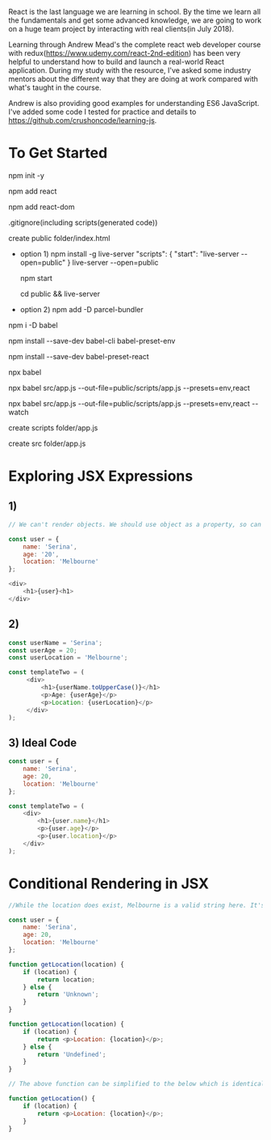 React is the last language we are learning in school. By the time we learn all the fundamentals and get some advanced knowledge, we are going to work on a huge team project by interacting with real clients(in July 2018). 

Learning through Andrew Mead's the complete react web developer course with redux(https://www.udemy.com/react-2nd-edition) has been very helpful to understand how to build and launch a real-world React application. During my study with the resource, I've asked some industry mentors about the different way that they are doing at work compared with what's taught in the course.

Andrew is also providing good examples for understanding ES6 JavaScript. I've added some code I tested for practice and details to https://github.com/crushoncode/learning-js.

# To Get Started

npm init -y

npm add react

npm add react-dom

.gitignore(including scripts(generated code)) 

create public folder/index.html 
 
* option 1) 
npm install -g live-server 
"scripts": {
    "start": "live-server --open=public"
}
live-server --open=public 

    npm start
   
    cd public && live-server

* option 2)
npm add -D parcel-bundler

npm i -D babel

npm install --save-dev babel-cli babel-preset-env

npm install --save-dev babel-preset-react

npx babel

npx babel src/app.js --out-file=public/scripts/app.js --presets=env,react

npx babel src/app.js --out-file=public/scripts/app.js --presets=env,react --watch

create scripts folder/app.js 

create src folder/app.js

# Exploring JSX Expressions

## 1)

```javascript
// We can't render objects. We should use object as a property, so can make user.name.

const user = {
    name: 'Serina',
    age: '20',
    location: 'Melbourne'
};

<div>
    <h1>{user}<h1>
</div>
```

## 2)

```javascript
const userName = 'Serina';
const userAge = 20;
const userLocation = 'Melbourne';

const templateTwo = (
     <div>
         <h1>{userName.toUpperCase()}</h1>
         <p>Age: {userAge}</p>
         <p>Location: {userLocation}</p>
     </div>
);
```

## 3) Ideal Code 

```javascript
const user = {
    name: 'Serina',
    age: 20,
    location: 'Melbourne'
};

const templateTwo = (
    <div>
        <h1>{user.name}</h1>
        <p>{user.age}</p>
        <p>{user.location}</p>
    </div>
);
```

# Conditional Rendering in JSX

```javascript
//While the location does exist, Melbourne is a valid string here. It's going to get passed in to get location and the return value is going to show up. If we go through get location we know we get the string.

const user = {
    name: 'Serina',
    age: 20,
    location: 'Melbourne'
};

function getLocation(location) {
    if (location) {
        return location;
    } else {
        return 'Unknown';
    }
}
```
```javascript
function getLocation(location) {
    if (location) {
        return <p>Location: {location}</p>;
    } else {
        return 'Undefined';
    }
}

// The above function can be simplified to the below which is identical.

function getLocation() {
    if (location) {
        return <p>Location: {location}</p>;
    }
}
```

